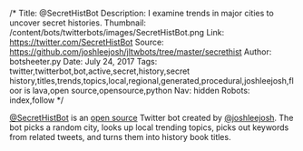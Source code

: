 /*
Title: @SecretHistBot
Description: I examine trends in major cities to uncover secret histories.
Thumbnail: /content/bots/twitterbots/images/SecretHistBot.png
Link: https://twitter.com/SecretHistBot
Source: https://github.com/joshleejosh/jltwbots/tree/master/secrethist
Author: botsheeter.py
Date: July 24, 2017
Tags: twitter,twitterbot,bot,active,secret,history,secret history,titles,trends,topics,local,regional,generated,procedural,joshleejosh,floor is lava,open source,opensource,python
Nav: hidden
Robots: index,follow
*/

[@SecretHistBot](https://twitter.com/SecretHistBot) is an [open source](https://github.com/joshleejosh/jltwbots/tree/master/secrethist) Twitter bot created by [@joshleejosh](https://twitter.com/joshleejosh).  The bot picks a random city, looks up local trending topics, picks out keywords from related tweets, and turns them into history book titles.
